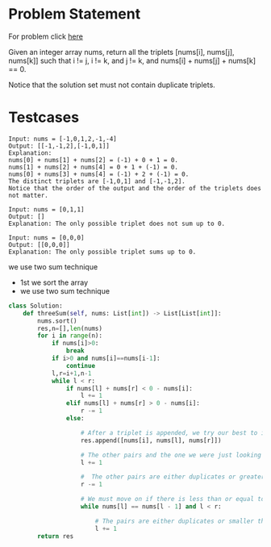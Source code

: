 # Problem Statement
For problem click [here](https://leetcode.com/problems/3sum/)

Given an integer array nums, return all the triplets [nums[i], nums[j], nums[k]] such that i != j, i != k, and j != k, and nums[i] + nums[j] + nums[k] == 0.

Notice that the solution set must not contain duplicate triplets.
# Testcases
```
Input: nums = [-1,0,1,2,-1,-4]
Output: [[-1,-1,2],[-1,0,1]]
Explanation: 
nums[0] + nums[1] + nums[2] = (-1) + 0 + 1 = 0.
nums[1] + nums[2] + nums[4] = 0 + 1 + (-1) = 0.
nums[0] + nums[3] + nums[4] = (-1) + 2 + (-1) = 0.
The distinct triplets are [-1,0,1] and [-1,-1,2].
Notice that the order of the output and the order of the triplets does not matter.
```
```
Input: nums = [0,1,1]
Output: []
Explanation: The only possible triplet does not sum up to 0.
```
```
Input: nums = [0,0,0]
Output: [[0,0,0]]
Explanation: The only possible triplet sums up to 0.
```
we use two sum technique 
- 1st we sort the array 
- we use two sum technique 

```python
class Solution:
    def threeSum(self, nums: List[int]) -> List[List[int]]:
        nums.sort()
        res,n=[],len(nums)
        for i in range(n):
            if nums[i]>0:
                break
            if i>0 and nums[i]==nums[i-1]:
                continue
            l,r=i+1,n-1
            while l < r:
                if nums[l] + nums[r] < 0 - nums[i]:
                    l += 1
                elif nums[l] + nums[r] > 0 - nums[i]:
                    r -= 1
                else:

                    # After a triplet is appended, we try our best to incease the numeric value of its first element or that of its second.
                    res.append([nums[i], nums[l], nums[r]]) 

                    # The other pairs and the one we were just looking at are either duplicates or smaller than the target.
                    l += 1 

                    #  The other pairs are either duplicates or greater than the target.
                    r -= 1 

                    # We must move on if there is less than or equal to one integer in between the two nums.
                    while nums[l] == nums[l - 1] and l < r:

                        # The pairs are either duplicates or smaller than the target.
                        l += 1 
        return res
```

